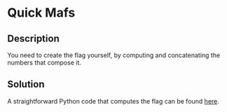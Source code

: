# Quick Mafs

## Description

You need to create the flag yourself, by computing and concatenating the numbers that compose it.

## Solution

A straightforward Python code that computes the flag can be found [here](./sol/solution.py).
